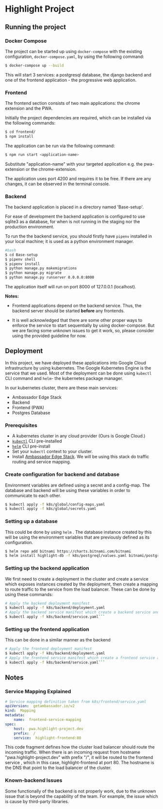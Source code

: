 # Highlight Project


## Running the project

### Docker Compose
The project can be started up using `docker-compose` with the existing configuration, `docker-compose.yaml`, by using the following command:
```bash
$ docker-compose up --build
```
This will start 3 services: a postgresql database, the django backend and one of the frontend application - the progressive web application.

 
### Frontend

The frontend section consists of two main applications: the chrome extension and the PWA.

Initially the project dependencies are required, which can be installed via the following commands:

```bash
$ cd frontend/
$ npm install
```
The application can be run via the following command:

```bash
$ npm run start <application-name>
```
Substitute "application-name" with your targeted application e.g. the pwa-extension or the chrome-extension.

The application uses port 4200 and requires it to be free.
If there are any changes, it can be observed in the terminal console.

### Backend
The backend application is placed in a directory named 'Base-setup'.

For ease of development the backend application is configured to use sqlite3 as a database, for when is not running in the staging nor the production environment.

To run the the backend service, you should firstly have `pipenv` installed in your local machine; it is used as a python environment manager.

```bash
#bash
$ cd Base-setup
$ pipenv shell
$ pipenv install
$ python manage.py makemigrations
$ python manage.py migrate
$ python manage.py runserver 0.0.0.0:8000
```

The application itself will run on port 8000 of 127.0.0.1 (localhost).

**Notes:**

- Frontend applications depend on the backend service. Thus, the backend server should be started **before** any frontends.

- It is well acknowledged that there are some other proper ways to enforce the service to start sequentially by using docker-compose. But we are facing some unknown issues to get it work, so, please consider using the provided guideline for now.


## Deployment

In this project, we have deployed these applications into Google Cloud infrastructure by using kubernetes. The Google Kubernetes Engine is the service that we used.  Most of the deployment can be done using `kubectl` CLI command and `helm`- the kubernetes package manager. 

In our kubernetes cluster, there are these main services:
- Ambassador Edge Stack
- Backend
- Frontend (PWA)
- Postgres Database

### Prerequisites
- A kubernetes cluster in any cloud provider (Ours is Google Cloud.)
- [`kubectl`](https://kubernetes.io/docs/tasks/tools/install-kubectl/) CLI pre-installed
- [`helm`](https://helm.sh/docs/intro/install/) CLI pre-install
- Set your `kubectl` context to your cluster.
- Install [Ambassador Edge Stack]([https://www.getambassador.io/user-guide/manual-install/](https://www.getambassador.io/user-guide/manual-install/)). We will be using this stack do traffic routing and service mapping.


### Create configuration for backend and database
Environment variables are defined using a secret and a config-map. The database and backend will be using these variables in order to communicate to each other. 
```bash
$ kubectl apply -f k8s/global/config-maps.yaml
$ kubectl apply -f k8s/global/secrets.yaml
```

### Setting up a database
This could be done by using `helm` . The database instance created by this will be using the environment variables that are previously defined as its configuration.
```bash
$ helm repo add bitnami https://charts.bitnami.com/bitnami
$ helm install highlight-db -f k8s/postgreql/values.yaml bitnami/postgresql
```

### Setting up the backend application
We first need to create a deployment in the cluster and create a service which exposes instances created by the deployment, then create a mapping to route traffic to the service from the load balancer. These can be done by using these commands:
```bash
# Apply the backend deployment manifest
$ kubectl apply -f k8s/backend/deployment.yaml
# Apply the backend service manifest which create a backend service and a service mapping.
$ kubectl apply -f k8s/backend/service.yaml```
```
### Setting up the frontend application
This can be done in a similar manner as the backend
```bash
# Apply the frontend deployment manifest
$ kubectl apply -f k8s/backend/deployment.yaml
# Apply the frontend service manifest which create a frontend service and a service mapping.
$ kubectl apply -f k8s/backend/service.yaml```
```

## Notes
### Service Mapping Explained
```yaml
# Service mapping definition taken from k8s/frontend/service.yaml
apiVersion:  getambassador.io/v2
kind:  Mapping
metadata:
    name:  frontend-service-mapping
spec:
    host:  pwa.highlight-project.dev
    prefix:  /
    service:  highlight-frontend:80
```
This code fragment defines how the cluster load balancer should route the incoming traffic. When there is an incoming request from hostname "pwa.highlight-project.dev" with prefix "/",  it will be routed to the frontend service , which in this case, highlight-frontend at port 80. The hostname is the DNS that point to the load balancer of the cluster. 

### Known-backend Issues
Some functionally of the backend is not properly work, due to the unknown issue that is beyond the capability of the team. For example, the issue which is cause by third-party libraries.
